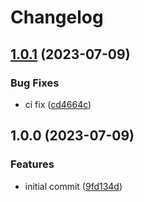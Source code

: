 # Changelog

## [1.0.1](https://github.com/infodusha/envweb/compare/v1.0.0...v1.0.1) (2023-07-09)


### Bug Fixes

* ci fix ([cd4664c](https://github.com/infodusha/envweb/commit/cd4664c1b842cb12f331a7fec85e57fac104c028))

## 1.0.0 (2023-07-09)


### Features

* initial commit ([9fd134d](https://github.com/infodusha/envweb/commit/9fd134df8b3906f449b485e42df00b76778db997))
